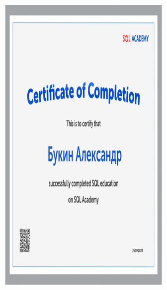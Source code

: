
<p align="center" dir="auto">
<img alt="Static Badge" src="https://github.com/mynameis285/-certificates/blob/main/sqlacademy/sqlacademy.png"width="1000" height="900">
</p>
